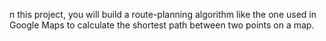 n this project, you will build a route-planning algorithm like the one used in Google Maps to calculate the shortest path between two points on a map.
